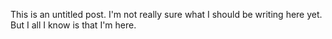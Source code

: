 This is an untitled post. 
I'm not really sure what I should be writing here yet. But I all I know
is that I'm here. 
